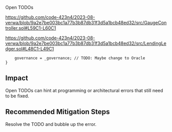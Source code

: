  Open TODOs 

https://github.com/code-423n4/2023-08-verwa/blob/9a2e7be003bc1a77b3b87db31f3d5a1bcb48ed32/src/GaugeController.sol#L59C1-L60C1

https://github.com/code-423n4/2023-08-verwa/blob/9a2e7be003bc1a77b3b87db31f3d5a1bcb48ed32/src/LendingLedger.sol#L48C1-L49C1

        governance = _governance; // TODO: Maybe change to Oracle
    }



## Impact
Open TODOs can hint at programming or architectural errors that still need to be fixed.

## Recommended Mitigation Steps
Resolve the TODO and bubble up the error.